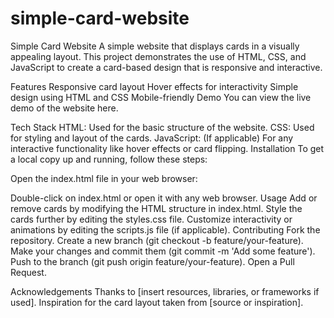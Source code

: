 # simple-card-website

Simple Card Website
A simple website that displays cards in a visually appealing layout. This project demonstrates the use of HTML, CSS, and JavaScript to create a card-based design that is responsive and interactive.

Features
Responsive card layout
Hover effects for interactivity
Simple design using HTML and CSS
Mobile-friendly
Demo
You can view the live demo of the website here.

Tech Stack
HTML: Used for the basic structure of the website.
CSS: Used for styling and layout of the cards.
JavaScript: (If applicable) For any interactive functionality like hover effects or card flipping.
Installation
To get a local copy up and running, follow these steps:

Open the index.html file in your web browser:

Double-click on index.html or open it with any web browser.
Usage
Add or remove cards by modifying the HTML structure in index.html.
Style the cards further by editing the styles.css file.
Customize interactivity or animations by editing the scripts.js file (if applicable).
Contributing
Fork the repository.
Create a new branch (git checkout -b feature/your-feature).
Make your changes and commit them (git commit -m 'Add some feature').
Push to the branch (git push origin feature/your-feature).
Open a Pull Request.

Acknowledgements
Thanks to [insert resources, libraries, or frameworks if used].
Inspiration for the card layout taken from [source or inspiration].
